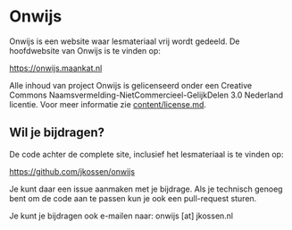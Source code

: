 # Onwijs

Onwijs is een website waar lesmateriaal vrij wordt gedeeld. De hoofdwebsite van
Onwijs is te vinden op:

https://onwijs.maankat.nl

Alle inhoud van project Onwijs is gelicenseerd onder een Creative Commons
Naamsvermelding-NietCommercieel-GelijkDelen 3.0 Nederland licentie. Voor meer
informatie zie [content/license.md](content/license.md).

## Wil je bijdragen?

De code achter de complete site, inclusief het lesmateriaal is te vinden op:

https://github.com/jkossen/onwijs

Je kunt daar een issue aanmaken met je bijdrage. Als je technisch genoeg bent
om de code aan te passen kun je ook een pull-request sturen.

Je kunt je bijdragen ook e-mailen naar: onwijs [at] jkossen.nl
